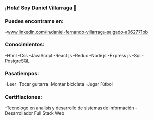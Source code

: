 ### ¡Hola! Soy Daniel Villarraga 👋


### Puedes encontrame en:
-www.linkedin.com/in/daniel-fernando-villarraga-salgado-a062771bb

### Conocimientos:
-Html
-Css
-JavaScript
-React js
-Redux
-Node js
-Express js
-Sql
-PostgreSQL


### Pasatiempos:
-Leer
-Tocar guitarra
-Montar bicicleta 
-Jugar Fútbol

### Certifiaciones: 
-Tecnologo en analisis y desarrollo de sistemas de información
-Desarrollador Full Stack Web
